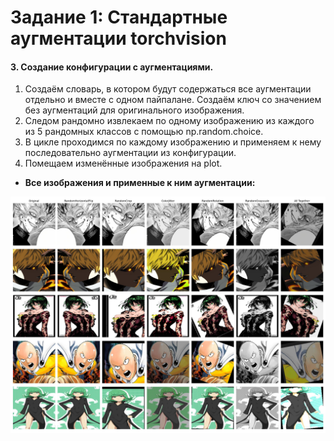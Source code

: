 # Задание 1: Стандартные аугментации torchvision
#### 3. Создание конфигурации с аугментациями.

1. Создаём словарь, в котором будут содержаться все аугментации отдельно и вместе с одном пайпалане. Создаём ключ со значением без аугментаций для оригинального изображения.
2. Следом рандомно извлекаем по одному изображению из каждого из 5 рандомных классов с помощью np.random.choice.
3. В цикле проходимся по каждому изображению и применяем к нему последовательно аугментации из конфигурации.
4. Помещаем изменённые изображения на plot.

- **Все изображения и применные к ним аугментации:**

![image](https://github.com/ryabov3/Fundamentals_of_DL_AI/blob/main/%D0%94%D0%BE%D0%BC%D0%B0%D1%88%D0%BD%D1%8F%D1%8F%20%D1%80%D0%B0%D0%B1%D0%BE%D1%82%D0%B0%205/results/augmentations_visualization.jpg)
